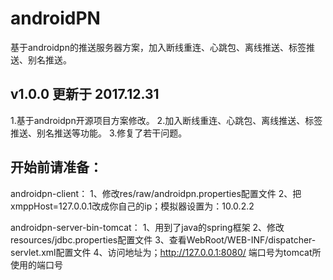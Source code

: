 # androidPN

基于androidpn的推送服务器方案，加入断线重连、心跳包、离线推送、标签推送、别名推送。

## v1.0.0 更新于 2017.12.31

  1.基于androidpn开源项目方案修改。
  2.加入断线重连、心跳包、离线推送、标签推送、别名推送等功能。
  3.修复了若干问题。

## 开始前请准备：

  androidpn-client：
  1、修改res/raw/androidpn.properties配置文件
  2、把xmppHost=127.0.0.1改成你自己的ip；模拟器设置为：10.0.2.2

  androidpn-server-bin-tomcat：
  1、用到了java的spring框架
  2、修改resources/jdbc.properties配置文件
  3、查看WebRoot/WEB-INF/dispatcher-servlet.xml配置文件
  4、访问地址为；http://127.0.0.1:8080/ 端口号为tomcat所使用的端口号

